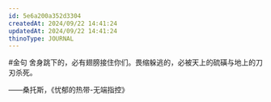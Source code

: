 ```yaml
---
id: 5e6a200a352d3304
createdAt: 2024/09/22 14:41:24
updatedAt: 2024/09/22 14:41:24
thinoType: JOURNAL
---
```

#金句 舍身跳下的，必有翅膀接住你们。畏缩躲逃的，必被天上的硫磺与地上的刀刃杀死。

——桑托斯，《忧郁的热带-无端指控》